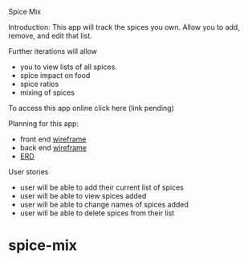 Spice Mix

Introduction:
This app will track the spices you own. Allow you to add, remove, and edit that list. 

Further iterations will allow 
* you to view lists of all spices. 
* spice impact on food
* spice ratios
* mixing of spices 

To access this app online click here (link pending)

Planning for this app:

* front end [wireframe ](https://i.imgur.com/PjTy7KB.jpeg)
* back end [wireframe ](https://i.imgur.com/RFvXNWh.jpeg)
* [ERD](https://i.imgur.com/TUaaMgK.jpeg) 

User stories
* user will be able to add their current list of spices 
* user will be able to view spices added
* user will be able to change names of spices added
* user will be able to delete spices from their list


# spice-mix
